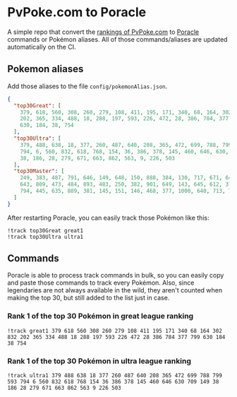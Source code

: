 # PvPoke.com to Poracle
A simple repo that convert the [rankings of PvPoke.com](https://pvpoke.com/rankings/) to [Poracle](https://github.com/KartulUdus/PoracleJS) commands or Pokémon aliases. 
All of those commands/aliases are updated automatically on the CI.

## Pokemon aliases
Add those aliases to the file `config/pokemonAlias.json`. 

<!-- aliases-start -->
```json
{
  "top30Great": [
    379, 618, 560, 308, 260, 279, 108, 411, 195, 171, 340, 68, 164, 302, 832,
    202, 365, 334, 488, 18, 288, 197, 593, 226, 472, 28, 386, 784, 377, 799,
    630, 184, 38, 754
  ],
  "top30Ultra": [
    379, 488, 638, 18, 377, 260, 487, 640, 208, 365, 472, 699, 788, 799, 593,
    794, 6, 560, 832, 618, 768, 154, 36, 386, 378, 145, 460, 646, 630, 709, 149,
    38, 186, 28, 279, 671, 663, 862, 563, 9, 226, 503
  ],
  "top30Master": [
    249, 383, 487, 791, 646, 149, 648, 150, 888, 384, 130, 717, 671, 644, 716,
    643, 809, 473, 484, 893, 483, 250, 382, 901, 649, 143, 645, 612, 376, 260,
    794, 445, 635, 889, 381, 145, 151, 146, 468, 377, 1000, 640, 713, 784, 530
  ]
}
```
<!-- aliases-end -->

After restarting Poracle, you can easily track those Pokémon like this:
```shell
!track top30Great great1
!track top30Ultra ultra1
```

## Commands
Poracle is able to process track commands in bulk, so you can easily copy and paste those commands to track every Pokémon. 
Also, since legendaries are not always available in the wild, they aren't counted when making the top 30, but still added to the list just in case.

### Rank 1 of the top 30 Pokémon in great league ranking
<!-- top30great-start -->
```
!track great1 379 618 560 308 260 279 108 411 195 171 340 68 164 302 832 202 365 334 488 18 288 197 593 226 472 28 386 784 377 799 630 184 38 754
```
<!-- top30great-end -->

### Rank 1 of the top 30 Pokémon in ultra league ranking
<!-- top30ultra-start -->
```
!track ultra1 379 488 638 18 377 260 487 640 208 365 472 699 788 799 593 794 6 560 832 618 768 154 36 386 378 145 460 646 630 709 149 38 186 28 279 671 663 862 563 9 226 503
```
<!-- top30ultra-end -->

